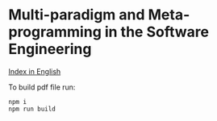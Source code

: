 # Multi-paradigm and Meta-programming in the Software Engineering

[Index in English](content/Index.en.md)

To build pdf file run:

```
npm i
npm run build
```
